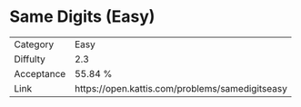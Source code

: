 # Same Digits (Easy)

<table>
    <tr>
        <td>Category</td>
        <td>Easy</td>
    </tr>
    <tr>
        <td>Diffulty</td>
        <td>2.3</td>
    </tr>
    <tr>
        <td>Acceptance</td>
        <td>55.84 %</td>
    </tr>
    <tr>
        <td>Link</td>
        <td>https://open.kattis.com/problems/samedigitseasy</td>
    </tr>
</table>